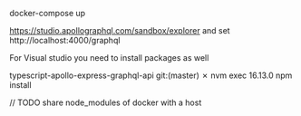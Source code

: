 
docker-compose up

https://studio.apollographql.com/sandbox/explorer and set http://localhost:4000/graphql

For Visual studio you need to install packages as well

typescript-apollo-express-graphql-api git:(master) ✗ nvm exec 16.13.0 npm install

// TODO share node_modules of docker with a host